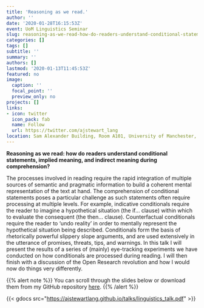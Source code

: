 ```yaml
---
title: 'Reasoning as we read.'
author: ''
date: '2020-01-28T16:15:53Z'
event: UoM Linguistics Seminar
slug: reasoning-as-we-read-how-do-readers-understand-conditional-statements-implied-meaning-and-indirect-meaning-during-comprehension
categories: []
tags: []
subtitle: ''
summary: ''
authors: []
lastmod: '2020-01-13T11:45:53Z'
featured: no
image:
  caption: ''
  focal_point: ''
  preview_only: no
projects: []
links:
- icon: twitter 
  icon_pack: fab
  name: Follow
  url: https://twitter.com/ajstewart_lang
location: Sam Alexander Building, Room A101, University of Manchester, Manchester.
---
```

**Reasoning as we read: how do readers understand conditional statements, implied meaning, and indirect meaning during comprehension?**

The processes involved in reading require the rapid integration of multiple sources of semantic and pragmatic information to build a coherent mental representation of the text at hand.  The comprehension of conditional statements poses a particular challenge as such statements often require processing at multiple levels.  For example, indicative conditionals require the reader to imagine a hypothetical situation (the if… clause) within which to evaluate the consequent (the then… clause).  Counterfactual conditionals require the reader to ‘undo reality’ in order to mentally represent the hypothetical situation being described.  Conditionals form the basis of rhetorically powerful slippery slope arguments, and are used extensively in the utterance of promises, threats, tips, and warnings.  In this talk I will present the results of a series of (mainly) eye-tracking experiments we have conducted on how conditionals are processed during reading.  I will then finish with a discussion of the Open Research revolution and how I would now do things very differently.  

{{% alert note %}}
You can scroll through the slides below or download them from my GitHub repository [here](https://github.com/ajstewartlang/ajstewartlang.github.io/blob/master/talks/linguistics_talk.pdf).
{{% /alert %}}

{{< gdocs src="https://ajstewartlang.github.io/talks/linguistics_talk.pdf" >}}